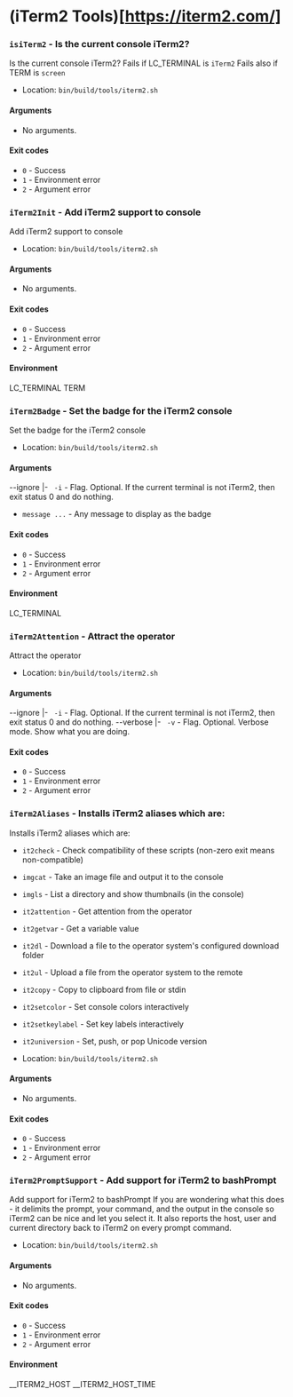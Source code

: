 # (iTerm2 Tools)[https://iterm2.com/]

### `isiTerm2` - Is the current console iTerm2?

Is the current console iTerm2?
Fails if LC_TERMINAL is `iTerm2`
Fails also if TERM is `screen`

- Location: `bin/build/tools/iterm2.sh`

#### Arguments

- No arguments.

#### Exit codes

- `0` - Success
- `1` - Environment error
- `2` - Argument error
### `iTerm2Init` - Add iTerm2 support to console

Add iTerm2 support to console

- Location: `bin/build/tools/iterm2.sh`

#### Arguments

- No arguments.

#### Exit codes

- `0` - Success
- `1` - Environment error
- `2` - Argument error

#### Environment

LC_TERMINAL
TERM
### `iTerm2Badge` - Set the badge for the iTerm2 console

Set the badge for the iTerm2 console

- Location: `bin/build/tools/iterm2.sh`

#### Arguments

--ignore |- ` -i` - Flag. Optional. If the current terminal is not iTerm2, then exit status 0 and do nothing.
- `message ...` - Any message to display as the badge

#### Exit codes

- `0` - Success
- `1` - Environment error
- `2` - Argument error

#### Environment

LC_TERMINAL
### `iTerm2Attention` - Attract the operator

Attract the operator

- Location: `bin/build/tools/iterm2.sh`

#### Arguments

--ignore |- ` -i` - Flag. Optional. If the current terminal is not iTerm2, then exit status 0 and do nothing.
--verbose |- ` -v` - Flag. Optional. Verbose mode. Show what you are doing.

#### Exit codes

- `0` - Success
- `1` - Environment error
- `2` - Argument error
### `iTerm2Aliases` - Installs iTerm2 aliases which are:

Installs iTerm2 aliases which are:

- `it2check` - Check compatibility of these scripts (non-zero exit means non-compatible)
- `imgcat` - Take an image file and output it to the console
- `imgls` - List a directory and show thumbnails (in the console)
- `it2attention` - Get attention from the operator
- `it2getvar` - Get a variable value
- `it2dl` - Download a file to the operator system's configured download folder
- `it2ul` - Upload a file from the operator system to the remote
- `it2copy` - Copy to clipboard from file or stdin
- `it2setcolor` - Set console colors interactively
- `it2setkeylabel` - Set key labels interactively
- `it2universion` - Set, push, or pop Unicode version

- Location: `bin/build/tools/iterm2.sh`

#### Arguments

- No arguments.

#### Exit codes

- `0` - Success
- `1` - Environment error
- `2` - Argument error
### `iTerm2PromptSupport` - Add support for iTerm2 to bashPrompt

Add support for iTerm2 to bashPrompt
If you are wondering what this does - it delimits the prompt, your command, and the output in the console so iTerm2 can be nice and let you
select it.
It also reports the host, user and current directory back to iTerm2 on every prompt command.

- Location: `bin/build/tools/iterm2.sh`

#### Arguments

- No arguments.

#### Exit codes

- `0` - Success
- `1` - Environment error
- `2` - Argument error

#### Environment

__ITERM2_HOST
__ITERM2_HOST_TIME
